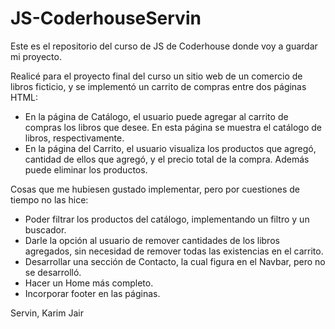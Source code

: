 # JS-CoderhouseServin
Este es el repositorio del curso de JS de Coderhouse donde voy a guardar mi proyecto.


Realicé para el proyecto final del curso un sitio web de un comercio de libros ficticio, y se implementó un carrito de compras entre dos páginas HTML: 
- En la página de Catálogo, el usuario puede agregar al carrito de compras los libros que desee. En esta página se muestra el catálogo de libros, respectivamente.
- En la página del Carrito, el usuario visualiza los productos que agregó, cantidad de ellos que agregó, y el precio total de la compra. Además puede eliminar los productos. 

Cosas que me hubiesen gustado implementar, pero por cuestiones de tiempo no las hice:
- Poder filtrar los productos del catálogo, implementando un filtro y un buscador.
- Darle la opción al usuario de remover cantidades de los libros agregados, sin necesidad de remover todas las existencias en el carrito.
- Desarrollar una sección de Contacto, la cual figura en el Navbar, pero no se desarrolló.
- Hacer un Home más completo.
- Incorporar footer en las páginas.

Servin, Karim Jair
